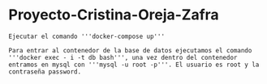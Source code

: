# Proyecto-Cristina-Oreja-Zafra
    Ejecutar el comando '''docker-compose up'''

    Para entrar al contenedor de la base de datos ejecutamos el comando '''docker exec - i -t db bash''', una vez dentro del contenedor entramos en mysql con '''mysql -u root -p'''. El usuario es root y la contraseña password.

